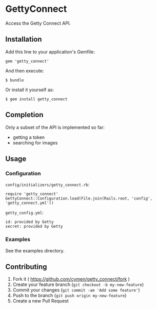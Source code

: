 # GettyConnect

Access the Getty Connect API.

## Installation

Add this line to your application's Gemfile:

    gem 'getty_connect'

And then execute:

    $ bundle

Or install it yourself as:

    $ gem install getty_connect

## Completion

Only a subset of the API is implemented so far:

* getting a token
* searching for images

## Usage

### Configuration

`config/initializers/getty_connect.rb`:

    require 'getty_connect'
    GettyConnect::Configuration.load(File.join(Rails.root, 'config', 'getty_connect.yml'))

`getty_config.yml`:

    id: provided by Getty
    secret: provided by Getty

### Examples

See the examples directory.

## Contributing

1. Fork it ( https://github.com/cymen/getty_connect/fork )
2. Create your feature branch (`git checkout -b my-new-feature`)
3. Commit your changes (`git commit -am 'Add some feature'`)
4. Push to the branch (`git push origin my-new-feature`)
5. Create a new Pull Request
